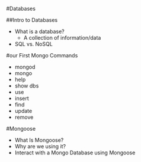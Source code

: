 #Databases

##Intro to Databases
* What is a database?
    * A collection of information/data  
* SQL vs. NoSQL

#our First Mongo Commands
* mongod
* mongo
* help
* show dbs
* use
* insert
* find
* update
* remove

#Mongoose
* What Is Mongoose?
* Why are we using it?
* Interact with a Mongo Database using Mongoose